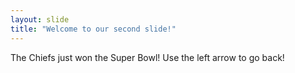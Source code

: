 ```yaml
---
layout: slide
title: "Welcome to our second slide!"
---
```

The Chiefs just won the Super Bowl!
Use the left arrow to go back!
